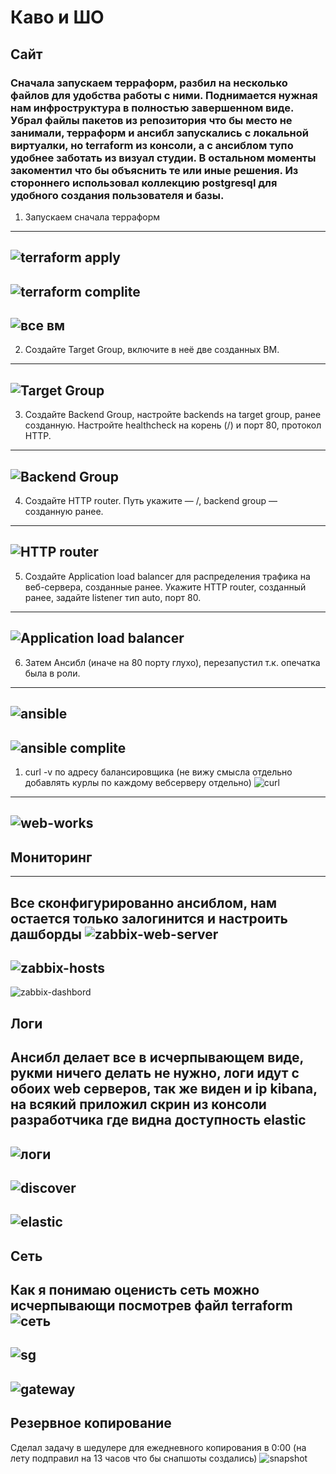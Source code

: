 # Каво и ШО
## Сайт
### Сначала запускаем терраформ, разбил на несколько файлов для удобства работы с ними. Поднимается нужная нам инфроструктура в полностью завершенном виде. Убрал файлы пакетов из репозитория что бы место не занимали, терраформ и ансибл запускались с локальной виртуалки, но terraform из консоли, а с ансиблом тупо удобнее заботать из визуал студии. В остальном моменты закоментил что бы объяснить те или иные решения. Из стороннего использовал коллекцию postgresql для удобного создания пользователя и базы.
1. Запускаем сначала терраформ
---
![terraform apply](img/terraform%20apply.png)
---
![terraform complite](img/terraform%20complite.png)
---
![все вм](/img/VM.png)
---
2. Создайте Target Group, включите в неё две созданных ВМ.
---
![Target Group](/img/target%20grup.png)
---
3. Создайте Backend Group, настройте backends на target group, ранее созданную. Настройте healthcheck на корень (/) и порт 80, протокол HTTP.
---
![Backend Group](/img/backend-group.png)
---
4. Создайте HTTP router. Путь укажите — /, backend group — созданную ранее.
---
![HTTP router](/img/http-router.png)
---
5. Создайте Application load balancer для распределения трафика на веб-сервера, созданные ранее. Укажите HTTP router, созданный ранее, задайте listener тип auto, порт 80.
---
![Application load balancer](/img/balanser.png)
---
6. Затем Ансибл (иначе на 80 порту глухо), перезапустил т.к. опечатка была в роли.
---
![ansible](/img/ansible.png)
---
![ansible complite](/img/ansible%20complite.png)
---
1. curl -v по адресу балансировщика (не вижу смысла отдельно добавлять курлы по каждому вебсерверу отдельно)
![curl](/img/curl%20-v.png)
---
![web-works](/img/web-works.png)
---
## Мониторинг
---
Все сконфигурированно ансиблом, нам остается только залогинится и настроить дашборды
![zabbix-web-server](/img/zabbix-webserver-complite.png)
---
![zabbix-hosts](/img/zabbix-hosts.png)
---
![zabbix-dashbord](/img/zabbix-dashbord.png)
## Логи
Ансибл делает все в исчерпывающем виде, рукми ничего делать не нужно, логи идут с обоих web серверов, так же виден и ip kibana, на всякий приложил скрин из консоли разработчика где видна доступность elastic
---
![логи](/img/логи.png)
---
![discover](/img/elc-discover.png)
---
![elastic](/img/elastic.png)
---
## Сеть
Как я понимаю оценисть сеть можно исчерпывающи посмотрев файл terraform
![сеть](/img/network.png)
---
![sg](/img/secure-group.png)
---
![gateway](/img/gateway.png)
---
## Резервное копирование
Сделал задачу в шедулере для ежедневного копирования в 0:00 (на лету подправил на 13 часов что бы снапшоты создались)
![snapshot](/img/snapshot.png)